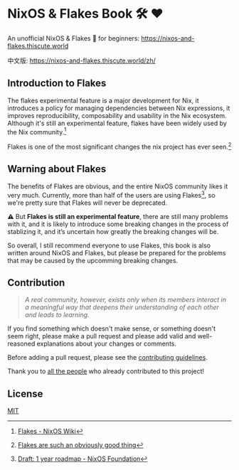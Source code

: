 # NixOS & Flakes Book :hammer_and_wrench: :heart:

An unofficial NixOS & Flakes :book: for beginners: https://nixos-and-flakes.thiscute.world

中文版: https://nixos-and-flakes.thiscute.world/zh/

## Introduction to Flakes

The flakes experimental feature is a major development for Nix, it introduces a policy for managing dependencies between Nix expressions, it improves reproducibility, composability and usability in the Nix ecosystem. Although it's still an experimental feature, flakes have been widely used by the Nix community.[^1]

Flakes is one of the most significant changes the nix project has ever seen.[^2]


## Warning about Flakes

The benefits of Flakes are obvious, and the entire NixOS community likes it very much. Currently, more than half of the users are using Flakes[^3], so we're pretty sure that Flakes will never be deprecated.

:warning: But **Flakes is still an experimental feature**, there are still many problems with it, and it is likely to introduce some breaking changes in the process of stablizing it, and it’s uncertain how greatly the breaking changes will be.

So overall, I still recommend everyone to use Flakes, this book is also written around NixOS and Flakes, but please be prepared for the problems that may be caused by the upcomming breaking changes.


## Contribution

> _A real community, however, exists only when its members interact in a meaningful way that deepens their understanding of each other and leads to learning._

If you find something which doesn't make sense, or something doesn't seem right, please make a pull request and please add valid and well-reasoned explanations about your changes or comments.

Before adding a pull request, please see the [contributing guidelines](/.github/CONTRIBUTING.md).

Thank you to [all the people](https://github.com/ryan4yin/nixos-and-flakes-book/graphs/contributors) who already contributed to this project!

## License

[MIT](https://opensource.org/licenses/MIT)



[^1]: [Flakes - NixOS Wiki](https://nixos.wiki/index.php?title=Flakes) 
[^2]: [Flakes are such an obviously good thing](https://grahamc.com/blog/flakes-are-an-obviously-good-thing/)
[^3]: [Draft: 1 year roadmap - NixOS Foundation](https://nixos-foundation.notion.site/1-year-roadmap-0dc5c2ec265a477ea65c549cd5e568a9)
